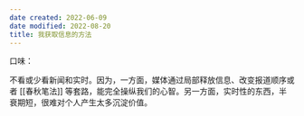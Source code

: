 ```yaml
---
date created: 2022-06-09
date modified: 2022-08-20
title: 我获取信息的方法
---
```


口味：

不看或少看新闻和实时。因为，一方面，媒体通过局部释放信息、改变报道顺序或者 [[春秋笔法]] 等套路，能完全操纵我们的心智。另一方面，实时性的东西，半衰期短，很难对个人产生太多沉淀价值。

